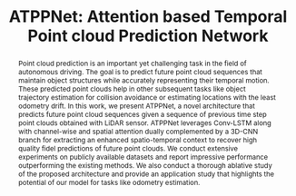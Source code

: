 ---
layout: project-page-new
title: "ATPPNet: Attention based Temporal Point cloud Prediction Network"
authors:
  - name: Kaustab Pal*
    sup: 1
  - name: Aditya Sharma*
    sup: 1
  - name: Avinash Sharma
    sup: 2 
  - name: K. Madhava Krishna
    sup: 1
affiliations:
  - name: Robotics Research Center, IIIT Hyderabad, India
    link: https://robotics.iiit.ac.in
    sup: 1
  - name: IIT Jodhpur
    link: https://www.iitj.ac.in/
    sup: 2
permalink: /publications/2024/Kaustab_ATPPNet/
abstract: "Point cloud prediction is an important yet challenging task in the field of autonomous driving. The goal is to predict future point cloud sequences that maintain object structures while accurately representing their temporal motion. These predicted point clouds help in other subsequent tasks like object trajectory estimation for collision avoidance or estimating locations with the least odometry drift. In this work, we present ATPPNet, a novel architecture that predicts future point cloud sequences given a sequence of previous time step point clouds obtained with LiDAR sensor. ATPPNet leverages Conv-LSTM along with channel-wise and spatial attention dually complemented by a 3D-CNN branch for extracting an enhanced spatio-temporal context to recover high quality fidel predictions of future point clouds. We conduct extensive experiments on publicly available datasets and report impressive performance outperforming the existing methods. We also conduct a thorough ablative study of the proposed architecture and provide an application study that highlights the potential of our model for tasks like odometry estimation."
#project_page: https://ensemble-of-costs-diffusion.github.io/
paper: https://arxiv.org/pdf/2401.17399
code: https://github.com/kaustabpal/ATPPNet
#supplement: https://clipgraphs.github.io/static/pdfs/Supplementary.pdf
#video: https://www.youtube.com/watch?v=ITo8rMInatk&feature=youtu.be
#iframe: https://www.youtube.com/embed/ITo8rMInatk
#demo: https://anyloc.github.io/#interactive_demo

---